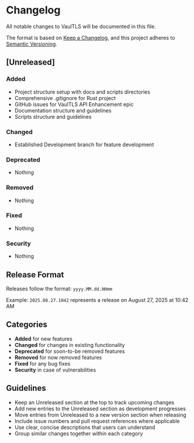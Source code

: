 # Changelog

All notable changes to VaulTLS will be documented in this file.

The format is based on [Keep a Changelog](https://keepachangelog.com/en/1.0.0/),
and this project adheres to [Semantic Versioning](https://semver.org/spec/v2.0.0.html).

## [Unreleased]

### Added
- Project structure setup with docs and scripts directories
- Comprehensive .gitignore for Rust project
- GitHub issues for VaulTLS API Enhancement epic
- Documentation structure and guidelines
- Scripts structure and guidelines

### Changed
- Established Development branch for feature development

### Deprecated
- Nothing

### Removed
- Nothing

### Fixed
- Nothing

### Security
- Nothing

## Release Format

Releases follow the format: `yyyy.MM.dd.HHmm`

Example: `2025.08.27.1042` represents a release on August 27, 2025 at 10:42 AM

## Categories

- **Added** for new features
- **Changed** for changes in existing functionality
- **Deprecated** for soon-to-be removed features
- **Removed** for now removed features
- **Fixed** for any bug fixes
- **Security** in case of vulnerabilities

## Guidelines

- Keep an Unreleased section at the top to track upcoming changes
- Add new entries to the Unreleased section as development progresses
- Move entries from Unreleased to a new version section when releasing
- Include issue numbers and pull request references where applicable
- Use clear, concise descriptions that users can understand
- Group similar changes together within each category
